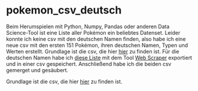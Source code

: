 # pokemon_csv_deutsch
Beim Herumspielen mit Python, Numpy, Pandas oder anderen Data Science-Tool ist eine Liste aller Pokémon ein beliebtes Datenset. Leider konnte ich keine csv mit den deutschen Namen finden, also habe ich eine neue csv mit den ersten 151 Pokémon, ihren deutschen Namen, Typen und Werten erstellt.
Grundlage ist die csv, die hier [hier](https://gist.github.com/armgilles/194bcff35001e7eb53a2a8b441e8b2c6) zu finden ist.
Für die deutschen Namen habe ich [diese Liste](https://pokewiki.de/Pok%C3%A9mon-Liste) mit dem Tool [Web Scraper](https://www.webscraper.io/) exportiert und in einer csv gespeichert.
Anschließend habe ich die beiden csv gemerget und gesäubert.

Grundlage ist die csv, die hier <a href="https://gist.github.com/armgilles/194bcff35001e7eb53a2a8b441e8b2c6" target="_blank">hier</a> zu finden ist.
